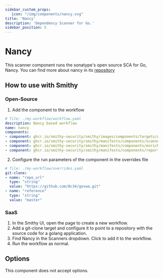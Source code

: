 ```yaml
---
sidebar_custom_props:
   icon: "/img/components/nancy.svg"
title: 'Nancy'
description: 'Dependency Scanner for Go.'
sidebar_position: 5
---
```


# Nancy

This scanner component runs the sonatype's open source SCA for Go, Nancy.
You can find more about nancy in
its [repository](https://github.com/sonatype-nexus-community/nancy)

## How to use with Smithy

### Open-Source

1. Add the component to the workflow

```yaml
# file: ./my-workflow/workflow.yaml
description: Nancy based workflow
name: nancy
components:
- component: ghcr.io/smithy-security/smithy/images/components/targets/git-clone:v1.3.4
- component: ghcr.io/smithy-security/smithy/manifests/components/scanners/nancy:v1.2.2
- component: ghcr.io/smithy-security/smithy/manifests/components/enrichers/custom-annotation:v0.1.2
- component: ghcr.io/smithy-security/smithy/manifests/components/reporters/json-logger:v1.0.2
```

2. Configure the run parameters of the component in the overrides file

```yaml
# file: ./my-workflow/overrides.yaml
git-clone:
- name: "repo_url"
  type: "string"
  value: "https://github.com/0c34/govwa.git"
- name: "reference"
  type: "string"
  value: "master"
```

### SaaS

1. In the Smithy UI, open the page to create a new workflow.
2. Add a git-clone target and configure it to point to a repository with the
   source code for a golang application.
3. Find Nancy in the Scanners dropdown. Click to add it to the workflow.
4. Run the workflow as normal.

## Options

This component does not accept options.
